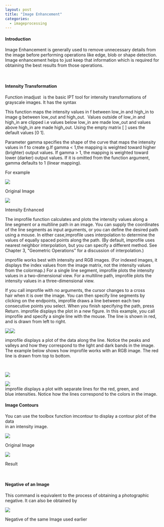 ```yaml
---
layout: post
title: "Image Enhancement"
categories:
  - imageprocessing
---
```


#### Introduction

Image Enhancement is generally used to remove unnecessary details from the image before performing operations like edge, blob or shape detection. Image enhancement helps to just keep that information which is required for obtaining the best results from those operations.

 

#### Intensity Transformation

Function imadjust  is the basic IPT tool for intensity transformations of grayscale images. It has the syntax

This function maps the intensity values in f between low_in and high_in to image g between low_out and high_out.  Values outside of low_in and high_in are clipped i.e values below low_in are made low_out and values above high_in are made high_out. Using the empty matrix [ ] uses the default values [0 1].

Parameter gamma specifies the shape of the curve that maps the intensity values in f to create g.If gamma < 1,the mapping is weighted toward higher (brighter) output values. If gamma > 1, the mapping is weighted toward lower (darker) output values. If it is omitted from the function argument, gamma defaults to 1 (linear mapping).

For example

![][1]

Original Image

![][2]

Intensity Enhanced

  
The improfile function calculates and plots the intensity values along a line segment or a multiline path in an image. You can supply the coordinates of the line segments as input arguments, or you can define the desired path using a mouse. In either case,improfile uses interpolation to determine the values of equally spaced points along the path. (By default, improfile uses nearest neighbor interpolation, but you can specify a different method. See Chapter 3, "Geometric Operations" for a discussion of interpolation.)

improfile works best with intensity and RGB images. (For indexed images, it displays the index values from the image matrix, not the intensity values from the colormap.) For a single line segment, improfile plots the intensity values in a two-dimensional view. For a multiline path, improfile plots the intensity values in a three-dimensional view.

If you call improfile with no arguments, the cursor changes to a cross hair when it is over the image. You can then specify line segments by clicking on the endpoints, improfile draws a line between each two consecutive points you select. When you finish specifying the path, press Return. improfile displays the plot in a new figure. In this example, you call improfile and specify a single line with the mouse. The line is shown in red, and is drawn from left to right.

![][3]![][4]

improfile displays a plot of the data along the line. Notice the peaks and valleys and how they correspond to the light and dark bands in the image. The example below shows how improfile works with an RGB image. The red line is drawn from top to bottom.

 

![][5]

![][6]  
improfile displays a plot with separate lines for the red, green, and blue intensities. Notice how the lines correspond to the colors in the image.

#### Image Contours

You can use the toolbox function imcontour to display a contour plot of the data  
in an intensity image.

![][7]

Original Image

![][8]

Result

 

#### Negative of an Image

This command is equivalent to the process of obtaining a photographic negative. It can also be obtained by

![][9]

Negative of the same Image used earlier

[1]: https://lh3.googleusercontent.com/lQ73sEv68rHAJHblrnFYtUu7-ESPJXoKtfgAHS0Cb-BYyNR3nM8zPBrtCn92D6q8bFdkYdB5kVY2oV4Nt1f6Rpjo_dOmY2_x48N7wjFTSh7gWvcDSDUgFfn-
[2]: https://lh4.googleusercontent.com/vKQ30dg35ODxEGCisr1Y4mkWy8oOPllkoddOmGMCSTCO1Scdv-RBBw_RTv8bhehdeD_o4xYtnjFgsVR4sdwwgmKlm1Adu9Rsx3q-wGOTzr-4dLwJZaOA-LAb
[3]: https://lh4.googleusercontent.com/ZIJ2W2C6FVId26JE5UeIYoUZb5tdR-r4Ia0YFGWE76Ng1mD2Y0q9I4gwzgfMKP8u1sTVIQoaD2VHeIgJPZVW-oRB79_ZhOhetkdToVHL5EZ4iTnuRqt5WfiJ
[4]: https://lh4.googleusercontent.com/Mvs38sYFNmZm4RmA3vBLgzzA9JHlBL3CtqgT2octc-aeZA3OwdPqvwp7Cx7er6ngs8JkxagsN_8CyDwEsC-akCikZWNbKcFul7xETqAXyYj2SGP5jpssih7l
[5]: https://lh3.googleusercontent.com/UWgFqD_lCAvCzveP3e-ZcuW_v2Jrr2wp7YpNwY04cbdPdYsKQdKjujf9f0Py0sBuR_G26uYGHDexI50Dx6GAKiKxRk5ySSG-fhDqyzDnm6JuAiIssbkv7kTj
[6]: https://lh6.googleusercontent.com/9wTc-eCC53gKO51No4T6nMfAmVe_gJ8n934xEsLks0P5-2qN3VjRZO87MhfLzUC1kHUTFmQBD54Hv1aqj0qEqvd3zNsaHspgptFYPRXApvhG_Vrng4rIRRRM
[7]: https://lh6.googleusercontent.com/V3sToAQWJ96jeXmyhef3irzK-EQfPzfehxO90BaKIQLE4z_-zHpt-c6kigOPKBJQzNSwmzHebYiy0abrw_-dzIY-wrNaxn7hr2jLHF-GtQ1-dR7cD68iMSgK
[8]: https://lh4.googleusercontent.com/4gFZf-xYqHOyfOjQpFFs7NvEEHdKmXqGO9q-z2JD4MkXYrbwCEJHb-2ciAivEV8rXL2WGR1stjuJ17ghN8raVWCc6p6jD2qqb2AY97tKtTGJpClJrNz_F_mD
[9]: https://lh3.googleusercontent.com/1tTrWXIFlAGt21wxQfINDCVM0RyuH_B72r3Wif9uL4gUUPWQDONIZLQFpFVMVoCz4ew3-DoIn-EKTAklyp2jBViFL03nihzXVPmJ3TrStrgjT4cYvlc_nUkl
